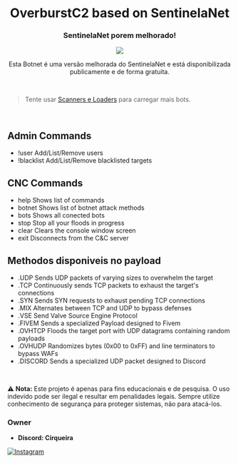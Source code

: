 <div align="center">
    <h1>OverburstC2 based on SentinelaNet</h1>
    <h3>SentinelaNet porem melhorado!</h3>

  <p align="center">
      <img src="https://github.com/user-attachments/assets/cadc2e29-6d15-4e1a-b70b-639ae325d7d8">
  </p>
  <p>Esta Botnet é uma versão melhorada do SentinelaNet e está disponibilizada publicamente e de forma gratuita.</p>

</div>

<br/>

> Tente usar <a href="https://github.com/CirqueiraDev/botnet-exploits">Scanners e Loaders</a> para carregar mais bots.

<br/>

## Admin Commands
- !user       Add/List/Remove users
- !blacklist  Add/List/Remove blacklisted targets

## CNC Commands
- help    Shows list of commands
- botnet  Shows list of botnet attack methods
- bots    Shows all conected bots
- stop    Stop all your floods in progress
- clear   Clears the console window screen
- exit    Disconnects from the C&C server

## Methodos disponiveis no payload
- .UDP      Sends UDP packets of varying sizes to overwhelm the target
- .TCP      Continuously sends TCP packets to exhaust the target's connections
- .SYN      Sends SYN requests to exhaust pending TCP connections
- .MIX      Alternates between TCP and UDP to bypass defenses
- .VSE      Send Valve Source Engine Protocol
- .FIVEM    Sends a specialized Payload designed to Fivem
- .OVHTCP   Floods the target port with UDP datagrams containing random payloads
- .OVHUDP   Randomizes bytes (0x00 to 0xFF) and line terminators to bypass WAFs
- .DISCORD  Sends a specialized UDP packet designed to Discord

<br/>

⚠️ **Nota:** Este projeto é apenas para fins educacionais e de pesquisa. O uso indevido pode ser ilegal e resultar em penalidades legais. Sempre utilize conhecimento de segurança para proteger sistemas, não para atacá-los.

### Owner
- **Discord: Cirqueira**
  
<a href="https://www.instagram.com/cirqueirax/"><img src="https://img.shields.io/badge/Instagram-E4405F?style=for-the-badge&logo=instagram&logoColor=white" alt="Instagram"></a>

